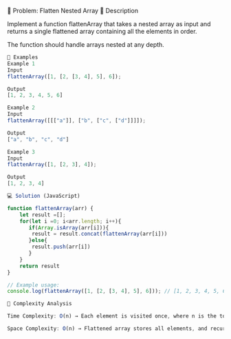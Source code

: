 📝 Problem: Flatten Nested Array
📌 Description

Implement a function flattenArray that takes a nested array as input and returns a single flattened array containing all the elements in order.

The function should handle arrays nested at any depth.

```javascript
🎯 Examples
Example 1
Input
flattenArray([1, [2, [3, 4], 5], 6]);

Output
[1, 2, 3, 4, 5, 6]

Example 2
Input
flattenArray([[["a"]], ["b", ["c", ["d"]]]]);

Output
["a", "b", "c", "d"]

Example 3
Input
flattenArray([1, [2, 3], 4]);

Output
[1, 2, 3, 4]

💻 Solution (JavaScript)

function flattenArray(arr) {
    let result =[];
    for(let i =0; i<arr.length; i++){
       if(Array.isArray(arr[i])){
        result = result.concat(flattenArray(arr[i]))
       }else{
        result.push(arr[i])
       }    
    }
    return result
}

// Example usage:
console.log(flattenArray([1, [2, [3, 4], 5], 6])); // [1, 2, 3, 4, 5, 6]

🧩 Complexity Analysis

Time Complexity: O(n) → Each element is visited once, where n is the total number of elements (including nested).

Space Complexity: O(n) → Flattened array stores all elements, and recursion uses call stack proportional to depth.